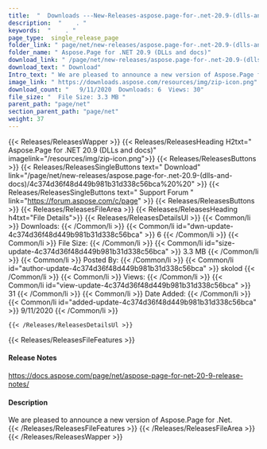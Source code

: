 ```yaml
---
title:  "  Downloads ---New-Releases-aspose.page-for-.net-20.9-(dlls-and-docs) . " 
description:  "    . " 
keywords:  "    . " 
page_type:  single_release_page
folder_link: " page/net/new-releases/aspose.page-for-.net-20.9-(dlls-and-docs)/"
folder_name: " Aspose.Page for .NET 20.9 (DLLs and docs)"
download_link: " /page/net/new-releases/aspose.page-for-.net-20.9-(dlls-and-docs)/4c374d36f48d449b981b31d338c56bca"
download_text: " Download"
Intro_text: " We are pleased to announce a new version of Aspose.Page for .Net."
image_link: " https://downloads.aspose.com/resources/img/zip-icon.png"
download_count: "   9/11/2020  Downloads: 6  Views: 30"
file_size: "  File Size: 3.3 MB "
parent_path: "page/net"
section_parent_path: "page/net"
weight: 37 
---
```


{{< Releases/ReleasesWapper >}}
  {{< Releases/ReleasesHeading H2txt=" Aspose.Page for .NET 20.9 (DLLs and docs)" imagelink="/resources/img/zip-icon.png">}}
  {{< Releases/ReleasesButtons >}}
    {{< Releases/ReleasesSingleButtons text=" Download" link="/page/net/new-releases/aspose.page-for-.net-20.9-(dlls-and-docs)/4c374d36f48d449b981b31d338c56bca%20%20" >}}
    {{< Releases/ReleasesSingleButtons text=" Support Forum " link="https://forum.aspose.com/c/page" >}}
  {{< Releases/ReleasesButtons >}}
  {{< Releases/ReleasesFileArea >}}
    {{< Releases/ReleasesHeading h4txt="File Details">}}
    {{< Releases/ReleasesDetailsUl >}}
            {{< Common/li  >}} Downloads: {{< /Common/li >}} 
      {{< Common/li id="dwn-update-4c374d36f48d449b981b31d338c56bca" >}} 6 {{< /Common/li >}} 
      {{< Common/li  >}} File Size: {{< /Common/li >}} 
      {{< Common/li id="size-update-4c374d36f48d449b981b31d338c56bca" >}} 3.3 MB {{< /Common/li >}} 
      {{< Common/li  >}} Posted By: {{< /Common/li >}} 
      {{< Common/li id="author-update-4c374d36f48d449b981b31d338c56bca" >}} skolod {{< /Common/li >}} 
      {{< Common/li  >}} Views: {{< /Common/li >}} 
      {{< Common/li id="view-update-4c374d36f48d449b981b31d338c56bca" >}} 31 {{< /Common/li >}} 
      {{< Common/li  >}} Date Added: {{< /Common/li >}} 
      {{< Common/li id="added-update-4c374d36f48d449b981b31d338c56bca" >}} 9/11/2020 {{< /Common/li >}} 

    {{< /Releases/ReleasesDetailsUl >}}

  {{< Releases/ReleasesFileFeatures >}}
      <h4>Release Notes</h4><div><a href="https://docs.aspose.com/page/net/aspose-page-for-net-20-9-release-notes/">https://docs.aspose.com/page/net/aspose-page-for-net-20-9-release-notes/</a></div><h4>Description</h4><div class="HTMLDescription">We are pleased to announce a new version of Aspose.Page for .Net.</div>
  {{< /Releases/ReleasesFileFeatures >}}
 {{< /Releases/ReleasesFileArea >}}
{{< /Releases/ReleasesWapper >}}


